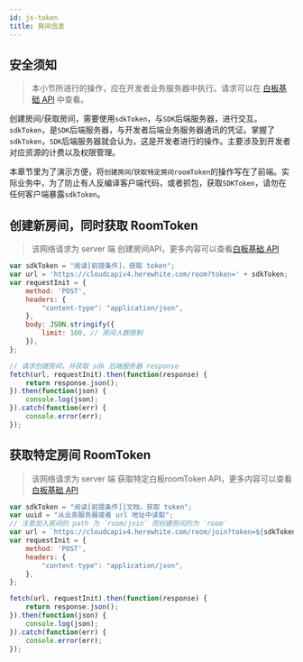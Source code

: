 ```yaml
---
id: js-token
title: 房间信息
---
```


## 安全须知

>本小节所进行的操作，应在开发者业务服务器中执行。请求可以在 [白板基础 API](server/api/whiteboard-base.md) 中查看。

创建房间/获取房间，需要使用`sdkToken`，与`SDK`后端服务器，进行交互。
`sdkToken`，是`SDK`后端服务器，与开发者后端业务服务器通讯的凭证。掌握了`sdkToken`，`SDK`后端服务器就会认为，这是开发者进行的操作。主要涉及到开发者对应资源的计费以及权限管理。

本章节里为了演示方便，将`创建房间`/`获取特定房间roomToken`的操作写在了前端。实际业务中，为了防止有人反编译客户端代码，或者抓包，获取`SDKToken`，请勿在任何客户端暴露`sdkToken`。

## 创建新房间，同时获取 RoomToken

>该网络请求为 server 端 创建房间API，更多内容可以查看[白板基础 API](server/api/whiteboard-base.md#创建房间)

```javascript
var sdkToken = "阅读[前提条件]，获取 token";
var url = 'https://cloudcapiv4.herewhite.com/room?token=' + sdkToken;
var requestInit = {
    method: 'POST',
    headers: {
        "content-type": "application/json",
    },
    body: JSON.stringify({
        limit: 100, // 房间人数限制
    }),
};

// 请求创建房间，并获取 sdk 后端服务器 response
fetch(url, requestInit).then(function(response) {
    return response.json();
}).then(function(json) {
    console.log(json);
}).catch(function(err) {
    console.error(err);
});
```

## 获取特定房间 RoomToken

>该网络请求为 server 端 获取特定白板roomToken API，更多内容可以查看[白板基础 API](server/api/whiteboard-base.md)

```javascript
var sdkToken = "阅读[前提条件]]文档，获取 token";
var uuid = "从业务服务器或者 url 地址中读取";
// 注意加入房间的 path 为 `room/join` 而创建房间的为 `room`
var url = `https://cloudcapiv4.herewhite.com/room/join?token=${sdkToken}&uuid=${uuid}`;
var requestInit = {
    method: 'POST',
    headers: {
        "content-type": "application/json",
    },
};

fetch(url, requestInit).then(function(response) {
    return response.json();
}).then(function(json) {
    console.log(json);
}).catch(function(err) {
    console.error(err);
});
```